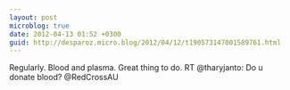 ```yaml
---
layout: post
microblog: true
date: 2012-04-13 01:52 +0300
guid: http://desparoz.micro.blog/2012/04/12/t190573147001589761.html
---
```

Regularly. Blood and plasma. Great thing to do. RT @tharyjanto: Do u donate blood? @RedCrossAU
